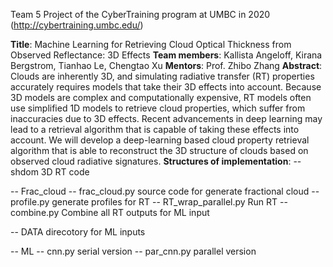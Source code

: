 Team 5 Project of the CyberTraining program at UMBC in 2020 (http://cybertraining.umbc.edu/)

**Title**: 
Machine Learning for Retrieving Cloud Optical Thickness from Observed Reflectance: 3D Effects
**Team members**: 
Kallista Angeloff, Kirana Bergstrom, Tianhao Le, Chengtao Xu
**Mentors**: 
Prof. Zhibo Zhang
**Abstract**: 
Clouds are inherently 3D, and simulating radiative transfer (RT) properties accurately requires models that take their 3D effects into account. Because 3D models are complex and computationally expensive, RT models often use simplified 1D models to retrieve cloud properties, which suffer from inaccuracies due to 3D effects. Recent advancements in deep learning may lead to a retrieval algorithm that is capable of taking these effects into account. We will develop a deep-learning based cloud property retrieval algorithm that is able to reconstruct the 3D structure of clouds based on observed cloud radiative signatures.
**Structures of implementation**:
-- shdom 
   3D RT code

-- Frac_cloud
   -- frac_cloud.py
      source code for generate fractional cloud
   -- profile.py
      generate profiles for RT
   -- RT_wrap_parallel.py
      Run RT 
   -- combine.py
      Combine all RT outputs for ML input

-- DATA
   direcotory for ML inputs

-- ML 
   -- cnn.py
      serial version
   -- par_cnn.py
      parallel version
 
